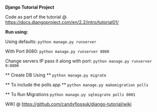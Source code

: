**Django Tutorial Project**

Code as part of the tutorial @
https://docs.djangoproject.com/en/2.2/intro/tutorial01/

**Run using:**

Using defaults: `python manage.py runserver` 

With Port 8080: `python manage.py runserver 8080`

Change servers IP pass it along with port: `python manage.py runserver 0:8000`

** Create DB Using **
`python manage.py migrate`

** To include the polls app **
`python manage.py makemigration polls`

** To Run Migrations
`python manage.py sqlmigrate polls 0001`

WIKI @ https://github.com/candyflossuk/django-tutorial/wiki
